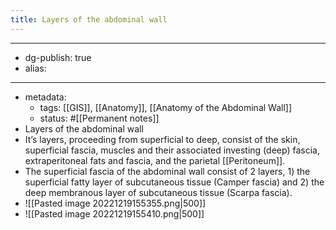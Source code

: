 ```yaml
---
title: Layers of the abdominal wall
---
```


- --
- dg-publish: true
- alias:
- --
- metadata:
	- tags: [[GIS]], [[Anatomy]], [[Anatomy of the Abdominal Wall]]
	- status: #[[Permanent notes]]
- Layers of the abdominal wall
- It’s layers, proceeding from superficial to deep, consist of the skin, superficial fascia, muscles and their associated investing (deep) fascia, extraperitoneal fats and fascia, and the parietal [[Peritoneum]].
- The superficial fascia of the abdominal wall consist of 2 layers, 1) the superficial fatty layer of subcutaneous tissue (Camper fascia) and 2) the deep membranous layer of subcutaneous tissue (Scarpa fascia).
- ![[Pasted image 20221219155355.png|500]]
- ![[Pasted image 20221219155410.png|500]]